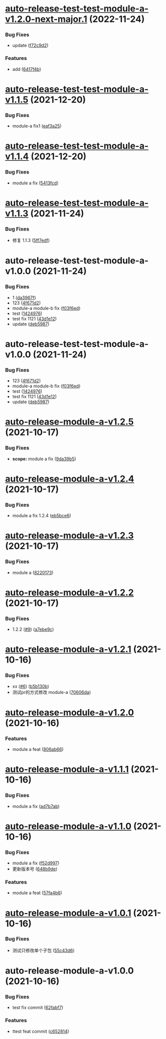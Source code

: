 # [auto-release-test-test-module-a-v1.2.0-next-major.1](https://github.com/lijinke666/auto-release-test-3/compare/auto-release-test-test-module-a-v1.1.5...auto-release-test-test-module-a-v1.2.0-next-major.1) (2022-11-24)


### Bug Fixes

* update ([f72c9d2](https://github.com/lijinke666/auto-release-test-3/commit/f72c9d29cfbfc0a8642325e52f95a868a3e31e16))


### Features

* add ([6417f4b](https://github.com/lijinke666/auto-release-test-3/commit/6417f4bb7417a1535c453978340995717ffaf883))

# [auto-release-test-test-module-a-v1.1.5](https://github.com/lijinke666/auto-release-test-3/compare/auto-release-test-test-module-a-v1.1.4...auto-release-test-test-module-a-v1.1.5) (2021-12-20)


### Bug Fixes

* module-a fix1 ([eaf3a25](https://github.com/lijinke666/auto-release-test-3/commit/eaf3a251f5ba8c653c1e1f9dd8c71a788f894140))

# [auto-release-test-test-module-a-v1.1.4](https://github.com/lijinke666/auto-release-test-3/compare/auto-release-test-test-module-a-v1.1.3...auto-release-test-test-module-a-v1.1.4) (2021-12-20)


### Bug Fixes

* module a fix ([5413fcd](https://github.com/lijinke666/auto-release-test-3/commit/5413fcde9c2fd829074e6696bddc0eec3d95930a))

# [auto-release-test-test-module-a-v1.1.3](https://github.com/lijinke666/auto-release-test-3/compare/auto-release-test-test-module-a-v1.1.2...auto-release-test-test-module-a-v1.1.3) (2021-11-24)


### Bug Fixes

* 修复 1.1.3 ([5ff7edf](https://github.com/lijinke666/auto-release-test-3/commit/5ff7edf692552526f3af86c28ca5be320bbc9111))

# auto-release-test-test-module-a-v1.0.0 (2021-11-24)


### Bug Fixes

* 1 ([da3967f](https://github.com/lijinke666/auto-release-test-3/commit/da3967fbe03acc4b7008ec3e17bb4184bbb93ea8))
* 123 ([4f671d2](https://github.com/lijinke666/auto-release-test-3/commit/4f671d2bdb9b7f21fc5b3ff17237114eb9eb8e33))
* module-a module-b fix ([f03f6ed](https://github.com/lijinke666/auto-release-test-3/commit/f03f6edecac84f625aaca5600144e39c4d0d54a6))
* test ([1424976](https://github.com/lijinke666/auto-release-test-3/commit/1424976294bc06d60479396827a52752e5da6394))
* test fix 1121 ([43d1e12](https://github.com/lijinke666/auto-release-test-3/commit/43d1e1256556f55fb513fbf5c8402bb0beb7ed41))
* update ([deb5987](https://github.com/lijinke666/auto-release-test-3/commit/deb5987487deb3a033099ded4ca8e0697ccd5507))

# auto-release-test-test-module-a-v1.0.0 (2021-11-24)


### Bug Fixes

* 123 ([4f671d2](https://github.com/lijinke666/auto-release-test-3/commit/4f671d2bdb9b7f21fc5b3ff17237114eb9eb8e33))
* module-a module-b fix ([f03f6ed](https://github.com/lijinke666/auto-release-test-3/commit/f03f6edecac84f625aaca5600144e39c4d0d54a6))
* test ([1424976](https://github.com/lijinke666/auto-release-test-3/commit/1424976294bc06d60479396827a52752e5da6394))
* test fix 1121 ([43d1e12](https://github.com/lijinke666/auto-release-test-3/commit/43d1e1256556f55fb513fbf5c8402bb0beb7ed41))
* update ([deb5987](https://github.com/lijinke666/auto-release-test-3/commit/deb5987487deb3a033099ded4ca8e0697ccd5507))

# [auto-release-module-a-v1.2.5](https://github.com/lijinke666/auto-release-test/compare/auto-release-module-a-v1.2.4...auto-release-module-a-v1.2.5) (2021-10-17)


### Bug Fixes

* **scope:** module a fix ([9da39b5](https://github.com/lijinke666/auto-release-test/commit/9da39b5f511309a271bfd4ef931a8b711e38d6c8))

# [auto-release-module-a-v1.2.4](https://github.com/lijinke666/auto-release-test/compare/auto-release-module-a-v1.2.3...auto-release-module-a-v1.2.4) (2021-10-17)


### Bug Fixes

* module a fix 1.2.4 ([eb5bce6](https://github.com/lijinke666/auto-release-test/commit/eb5bce654c69e63ca3c14d774baa25d06fb9f781))

# [auto-release-module-a-v1.2.3](https://github.com/lijinke666/auto-release-test/compare/auto-release-module-a-v1.2.2...auto-release-module-a-v1.2.3) (2021-10-17)


### Bug Fixes

* module a ([8220173](https://github.com/lijinke666/auto-release-test/commit/82201732a4049c2ab441405a8c2cb42da351e584))

# [auto-release-module-a-v1.2.2](https://github.com/lijinke666/auto-release-test/compare/auto-release-module-a-v1.2.1...auto-release-module-a-v1.2.2) (2021-10-17)


### Bug Fixes

* 1.2.2 ([#9](https://github.com/lijinke666/auto-release-test/issues/9)) ([a7ebe9c](https://github.com/lijinke666/auto-release-test/commit/a7ebe9c501735e00d86c0d0256c185c7e7eca789))

# [auto-release-module-a-v1.2.1](https://github.com/lijinke666/auto-release-test/compare/auto-release-module-a-v1.2.0...auto-release-module-a-v1.2.1) (2021-10-16)


### Bug Fixes

* xx ([#6](https://github.com/lijinke666/auto-release-test/issues/6)) ([b5b130b](https://github.com/lijinke666/auto-release-test/commit/b5b130befef5074553c09708fe9f86222055556e))
* 测试pr的方式修改 module-a ([70606da](https://github.com/lijinke666/auto-release-test/commit/70606daff64a421dbc72f748ac412bc7e774b6f5))

# [auto-release-module-a-v1.2.0](https://github.com/lijinke666/auto-release-test/compare/auto-release-module-a-v1.1.1...auto-release-module-a-v1.2.0) (2021-10-16)


### Features

* module a feat ([806ab66](https://github.com/lijinke666/auto-release-test/commit/806ab66214cd740bb744a99db0a851bab25d2131))

# [auto-release-module-a-v1.1.1](https://github.com/lijinke666/auto-release-test/compare/auto-release-module-a-v1.1.0...auto-release-module-a-v1.1.1) (2021-10-16)


### Bug Fixes

* module a fix ([ad7b7ab](https://github.com/lijinke666/auto-release-test/commit/ad7b7ab6c32490e131ea098ebd016a171665b42e))

# [auto-release-module-a-v1.1.0](https://github.com/lijinke666/auto-release-test/compare/auto-release-module-a-v1.0.1...auto-release-module-a-v1.1.0) (2021-10-16)


### Bug Fixes

* module a fix ([f52d997](https://github.com/lijinke666/auto-release-test/commit/f52d99725e05efe5e5bf5e0eb86a735a5cadb4e1))
* 更新版本号 ([648b9de](https://github.com/lijinke666/auto-release-test/commit/648b9deb6a7b95c626117be173db986df8f37dfe))


### Features

* module a feat ([57fa4b6](https://github.com/lijinke666/auto-release-test/commit/57fa4b69aa875ef276b390b556e4ddcbe53becc1))

# [auto-release-module-a-v1.0.1](https://github.com/lijinke666/auto-release-test/compare/auto-release-module-a-v1.0.0...auto-release-module-a-v1.0.1) (2021-10-16)


### Bug Fixes

* 测试只修改单个子包 ([55c43d6](https://github.com/lijinke666/auto-release-test/commit/55c43d63c3b0b91312f75a2ccf361f275e4a3096))

# auto-release-module-a-v1.0.0 (2021-10-16)


### Bug Fixes

* test fix commit ([62fabf7](https://github.com/lijinke666/auto-release-test/commit/62fabf7a656a774555f519b47eed7326dcf8b513))


### Features

* ttest feat commit ([c652814](https://github.com/lijinke666/auto-release-test/commit/c65281436a2b99ee915f5163a50185cd87757802))
